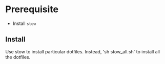Prerequisite
============

* Install `stow`

Install
-------

Use stow <directory> to install particular dotfiles. Instead, 'sh stow_all.sh' to install all the dotfiles.
